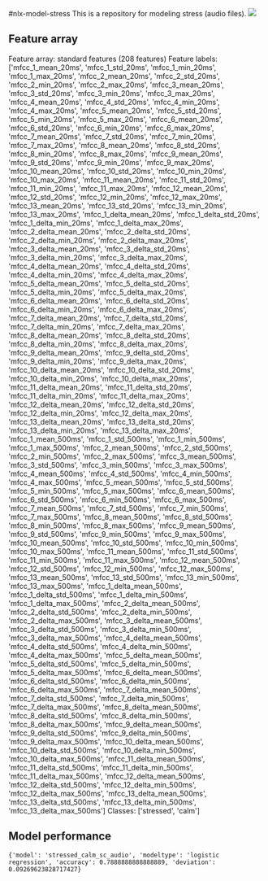 #nlx-model-stress 
This is a repository for modeling stress (audio files). 
![](https://media.giphy.com/media/l3V0x6kdXUW9M4ONq/giphy.gif)
## Feature array 
Feature array: standard features (208 features) 
Feature labels: ['mfcc_1_mean_20ms', 'mfcc_1_std_20ms', 'mfcc_1_min_20ms', 'mfcc_1_max_20ms', 'mfcc_2_mean_20ms', 'mfcc_2_std_20ms', 'mfcc_2_min_20ms', 'mfcc_2_max_20ms', 'mfcc_3_mean_20ms', 'mfcc_3_std_20ms', 'mfcc_3_min_20ms', 'mfcc_3_max_20ms', 'mfcc_4_mean_20ms', 'mfcc_4_std_20ms', 'mfcc_4_min_20ms', 'mfcc_4_max_20ms', 'mfcc_5_mean_20ms', 'mfcc_5_std_20ms', 'mfcc_5_min_20ms', 'mfcc_5_max_20ms', 'mfcc_6_mean_20ms', 'mfcc_6_std_20ms', 'mfcc_6_min_20ms', 'mfcc_6_max_20ms', 'mfcc_7_mean_20ms', 'mfcc_7_std_20ms', 'mfcc_7_min_20ms', 'mfcc_7_max_20ms', 'mfcc_8_mean_20ms', 'mfcc_8_std_20ms', 'mfcc_8_min_20ms', 'mfcc_8_max_20ms', 'mfcc_9_mean_20ms', 'mfcc_9_std_20ms', 'mfcc_9_min_20ms', 'mfcc_9_max_20ms', 'mfcc_10_mean_20ms', 'mfcc_10_std_20ms', 'mfcc_10_min_20ms', 'mfcc_10_max_20ms', 'mfcc_11_mean_20ms', 'mfcc_11_std_20ms', 'mfcc_11_min_20ms', 'mfcc_11_max_20ms', 'mfcc_12_mean_20ms', 'mfcc_12_std_20ms', 'mfcc_12_min_20ms', 'mfcc_12_max_20ms', 'mfcc_13_mean_20ms', 'mfcc_13_std_20ms', 'mfcc_13_min_20ms', 'mfcc_13_max_20ms', 'mfcc_1_delta_mean_20ms', 'mfcc_1_delta_std_20ms', 'mfcc_1_delta_min_20ms', 'mfcc_1_delta_max_20ms', 'mfcc_2_delta_mean_20ms', 'mfcc_2_delta_std_20ms', 'mfcc_2_delta_min_20ms', 'mfcc_2_delta_max_20ms', 'mfcc_3_delta_mean_20ms', 'mfcc_3_delta_std_20ms', 'mfcc_3_delta_min_20ms', 'mfcc_3_delta_max_20ms', 'mfcc_4_delta_mean_20ms', 'mfcc_4_delta_std_20ms', 'mfcc_4_delta_min_20ms', 'mfcc_4_delta_max_20ms', 'mfcc_5_delta_mean_20ms', 'mfcc_5_delta_std_20ms', 'mfcc_5_delta_min_20ms', 'mfcc_5_delta_max_20ms', 'mfcc_6_delta_mean_20ms', 'mfcc_6_delta_std_20ms', 'mfcc_6_delta_min_20ms', 'mfcc_6_delta_max_20ms', 'mfcc_7_delta_mean_20ms', 'mfcc_7_delta_std_20ms', 'mfcc_7_delta_min_20ms', 'mfcc_7_delta_max_20ms', 'mfcc_8_delta_mean_20ms', 'mfcc_8_delta_std_20ms', 'mfcc_8_delta_min_20ms', 'mfcc_8_delta_max_20ms', 'mfcc_9_delta_mean_20ms', 'mfcc_9_delta_std_20ms', 'mfcc_9_delta_min_20ms', 'mfcc_9_delta_max_20ms', 'mfcc_10_delta_mean_20ms', 'mfcc_10_delta_std_20ms', 'mfcc_10_delta_min_20ms', 'mfcc_10_delta_max_20ms', 'mfcc_11_delta_mean_20ms', 'mfcc_11_delta_std_20ms', 'mfcc_11_delta_min_20ms', 'mfcc_11_delta_max_20ms', 'mfcc_12_delta_mean_20ms', 'mfcc_12_delta_std_20ms', 'mfcc_12_delta_min_20ms', 'mfcc_12_delta_max_20ms', 'mfcc_13_delta_mean_20ms', 'mfcc_13_delta_std_20ms', 'mfcc_13_delta_min_20ms', 'mfcc_13_delta_max_20ms', 'mfcc_1_mean_500ms', 'mfcc_1_std_500ms', 'mfcc_1_min_500ms', 'mfcc_1_max_500ms', 'mfcc_2_mean_500ms', 'mfcc_2_std_500ms', 'mfcc_2_min_500ms', 'mfcc_2_max_500ms', 'mfcc_3_mean_500ms', 'mfcc_3_std_500ms', 'mfcc_3_min_500ms', 'mfcc_3_max_500ms', 'mfcc_4_mean_500ms', 'mfcc_4_std_500ms', 'mfcc_4_min_500ms', 'mfcc_4_max_500ms', 'mfcc_5_mean_500ms', 'mfcc_5_std_500ms', 'mfcc_5_min_500ms', 'mfcc_5_max_500ms', 'mfcc_6_mean_500ms', 'mfcc_6_std_500ms', 'mfcc_6_min_500ms', 'mfcc_6_max_500ms', 'mfcc_7_mean_500ms', 'mfcc_7_std_500ms', 'mfcc_7_min_500ms', 'mfcc_7_max_500ms', 'mfcc_8_mean_500ms', 'mfcc_8_std_500ms', 'mfcc_8_min_500ms', 'mfcc_8_max_500ms', 'mfcc_9_mean_500ms', 'mfcc_9_std_500ms', 'mfcc_9_min_500ms', 'mfcc_9_max_500ms', 'mfcc_10_mean_500ms', 'mfcc_10_std_500ms', 'mfcc_10_min_500ms', 'mfcc_10_max_500ms', 'mfcc_11_mean_500ms', 'mfcc_11_std_500ms', 'mfcc_11_min_500ms', 'mfcc_11_max_500ms', 'mfcc_12_mean_500ms', 'mfcc_12_std_500ms', 'mfcc_12_min_500ms', 'mfcc_12_max_500ms', 'mfcc_13_mean_500ms', 'mfcc_13_std_500ms', 'mfcc_13_min_500ms', 'mfcc_13_max_500ms', 'mfcc_1_delta_mean_500ms', 'mfcc_1_delta_std_500ms', 'mfcc_1_delta_min_500ms', 'mfcc_1_delta_max_500ms', 'mfcc_2_delta_mean_500ms', 'mfcc_2_delta_std_500ms', 'mfcc_2_delta_min_500ms', 'mfcc_2_delta_max_500ms', 'mfcc_3_delta_mean_500ms', 'mfcc_3_delta_std_500ms', 'mfcc_3_delta_min_500ms', 'mfcc_3_delta_max_500ms', 'mfcc_4_delta_mean_500ms', 'mfcc_4_delta_std_500ms', 'mfcc_4_delta_min_500ms', 'mfcc_4_delta_max_500ms', 'mfcc_5_delta_mean_500ms', 'mfcc_5_delta_std_500ms', 'mfcc_5_delta_min_500ms', 'mfcc_5_delta_max_500ms', 'mfcc_6_delta_mean_500ms', 'mfcc_6_delta_std_500ms', 'mfcc_6_delta_min_500ms', 'mfcc_6_delta_max_500ms', 'mfcc_7_delta_mean_500ms', 'mfcc_7_delta_std_500ms', 'mfcc_7_delta_min_500ms', 'mfcc_7_delta_max_500ms', 'mfcc_8_delta_mean_500ms', 'mfcc_8_delta_std_500ms', 'mfcc_8_delta_min_500ms', 'mfcc_8_delta_max_500ms', 'mfcc_9_delta_mean_500ms', 'mfcc_9_delta_std_500ms', 'mfcc_9_delta_min_500ms', 'mfcc_9_delta_max_500ms', 'mfcc_10_delta_mean_500ms', 'mfcc_10_delta_std_500ms', 'mfcc_10_delta_min_500ms', 'mfcc_10_delta_max_500ms', 'mfcc_11_delta_mean_500ms', 'mfcc_11_delta_std_500ms', 'mfcc_11_delta_min_500ms', 'mfcc_11_delta_max_500ms', 'mfcc_12_delta_mean_500ms', 'mfcc_12_delta_std_500ms', 'mfcc_12_delta_min_500ms', 'mfcc_12_delta_max_500ms', 'mfcc_13_delta_mean_500ms', 'mfcc_13_delta_std_500ms', 'mfcc_13_delta_min_500ms', 'mfcc_13_delta_max_500ms'] 
Classes: ['stressed', 'calm'] 
## Model performance 
```{'model': 'stressed_calm_sc_audio', 'modeltype': 'logistic regression', 'accuracy': 0.7888888888888889, 'deviation': 0.09269623828717427}```